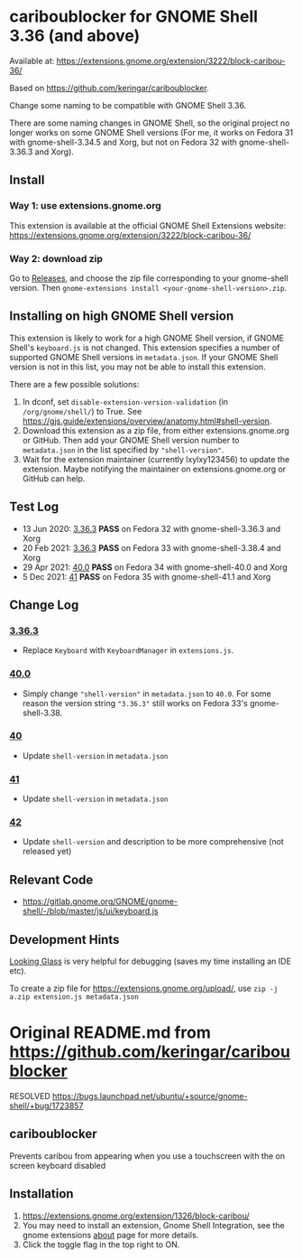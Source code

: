 # cariboublocker for GNOME Shell 3.36 (and above)

Available at: https://extensions.gnome.org/extension/3222/block-caribou-36/

Based on https://github.com/keringar/cariboublocker.

Change some naming to be compatible with GNOME Shell 3.36.

There are some naming changes in GNOME Shell, so the original project no longer works on some GNOME Shell versions (For me, it works on Fedora 31 with gnome-shell-3.34.5 and Xorg, but not on Fedora 32 with gnome-shell-3.36.3 and Xorg). 

## Install

### Way 1: use extensions.gnome.org
This extension is available at the official GNOME Shell Extensions website:
<https://extensions.gnome.org/extension/3222/block-caribou-36/>

### Way 2: download zip
Go to [Releases](https://github.com/lxylxy123456/cariboublocker/releases), and
choose the zip file corresponding to your gnome-shell version. Then
`gnome-extensions install <your-gnome-shell-version>.zip`.

## Installing on high GNOME Shell version

This extension is likely to work for a high GNOME Shell version, if GNOME
Shell's `keyboard.js` is not changed. This extension specifies a number of
supported GNOME Shell versions in `metadata.json`. If your GNOME Shell version
is not in this list, you may not be able to install this extension.

There are a few possible solutions:
1. In dconf, set `disable-extension-version-validation` (in
   `/org/gnome/shell/`) to True. See
   <https://gjs.guide/extensions/overview/anatomy.html#shell-version>.
2. Download this extension as a zip file, from either extensions.gnome.org or
   GitHub. Then add your GNOME Shell version number to `metadata.json` in
   the list specified by `"shell-version"`.
3. Wait for the extension maintainer (currently lxylxy123456) to update the
   extension. Maybe notifying the maintainer on extensions.gnome.org or GitHub
   can help.

## Test Log
* 13 Jun 2020: [3.36.3](3.36.3/) **PASS** on
  Fedora 32 with gnome-shell-3.36.3 and Xorg
* 20 Feb 2021: [3.36.3](3.36.3/) **PASS** on
  Fedora 33 with gnome-shell-3.38.4 and Xorg
* 29 Apr 2021: [40.0](40.0/) **PASS** on
  Fedora 34 with gnome-shell-40.0 and Xorg
* 5 Dec 2021: [41](41/) **PASS** on
  Fedora 35 with gnome-shell-41.1 and Xorg

## Change Log

### [3.36.3](3.36.3/)
* Replace `Keyboard` with `KeyboardManager` in `extensions.js`.

### [40.0](40.0/)
* Simply change `"shell-version"` in `metadata.json` to `40.0`. For some reason
  the version string `"3.36.3"` still works on Fedora 33's gnome-shell-3.38.

### [40](40/)
* Update `shell-version` in `metadata.json`

### [41](41/)
* Update `shell-version` in `metadata.json`

### [42](42/)
* Update `shell-version` and description to be more comprehensive (not released yet)

## Relevant Code

* https://gitlab.gnome.org/GNOME/gnome-shell/-/blob/master/js/ui/keyboard.js

## Development Hints

[Looking Glass](https://wiki.gnome.org/Projects/GnomeShell/LookingGlass) is very helpful for debugging (saves my time installing an IDE etc).

To create a zip file for https://extensions.gnome.org/upload/, use `zip -j a.zip extension.js metadata.json`

# Original README.md from https://github.com/keringar/cariboublocker

RESOLVED https://bugs.launchpad.net/ubuntu/+source/gnome-shell/+bug/1723857

## cariboublocker
Prevents caribou from appearing when you use a touchscreen with the on screen keyboard disabled

## Installation
1. https://extensions.gnome.org/extension/1326/block-caribou/
2. You may need to install an extension, Gnome Shell Integration, see the gnome extensions [about](https://extensions.gnome.org) page for more details.
3. Click the toggle flag in the top right to ON.
